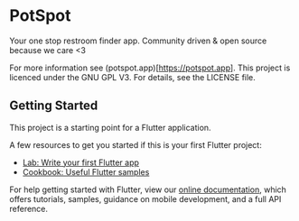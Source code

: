 # PotSpot

Your one stop restroom finder app.
Community driven & open source because we care <3

For more information see (potspot.app)[https://potspot.app].
This project is licenced under the GNU GPL V3. For details, see the LICENSE file.

## Getting Started

This project is a starting point for a Flutter application.

A few resources to get you started if this is your first Flutter project:

- [Lab: Write your first Flutter app](https://flutter.dev/docs/get-started/codelab)
- [Cookbook: Useful Flutter samples](https://flutter.dev/docs/cookbook)

For help getting started with Flutter, view our
[online documentation](https://flutter.dev/docs), which offers tutorials,
samples, guidance on mobile development, and a full API reference.
